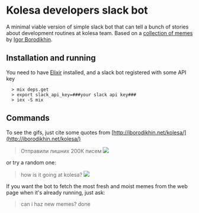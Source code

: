 # Kolesa developers slack bot

A minimal viable version of simple slack bot that can tell a bunch of stories about development routines at kolesa team.
Based on a [collection of memes](http://iborodikhin.net/kolesa/) by [Igor Borodikhin](https://github.com/iborodikhin).

## Installation and running

You need to have [Elixir](http://elixir-lang.org/) installed, and a slack bot registered with some API key

```
  > mix deps.get
  > export slack_api_key=###your slack api key###
  > iex -S mix
```

## Commands

To see the gifs, just cite some quotes from [http://iborodikhin.net/kolesa/](http://iborodikhin.net/kolesa/)

  > Отправили лишних 200К писем
  > ![](http://iborodikhin.net/kdb/80a10f54-7cc1-4493-9058-ed2cef9d0335.gif)


or try a random one:

  > how is it going at kolesa?
  > ![](http://iborodikhin.net/kdb/b030f0d5-0daf-4cea-b9c2-6db1e296c248.gif)
  >


If you want the bot to fetch the most fresh and moist memes from the web page when it's already running, just ask:


  > can i haz new memes?
  > done

